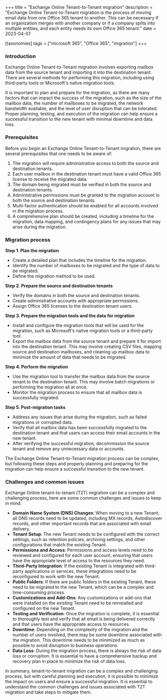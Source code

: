 +++
title = "Exchange Online Tenant-to-Tenant migration"
description = "Exchange Online Tenant-to-Tenant migration is the process of moving email data from one Office 365 tenant to another. This can be necessary if an organization merges with another company or if a company splits into multiple entities, and each entity needs its own Office 365 tenant."
date = 2023-04-07

[taxonomies]
tags = ["microsoft 365", "Office 365", "migration"]
+++

### Introduction

Exchange Online Tenant-to-Tenant migration involves exporting mailbox data from the source tenant and importing it into the destination tenant. There are several methods for performing this migration, including using third-party tools or Microsoft's native migration tools. 

It is important to plan and prepare for the migration, as there are many factors that can impact the success of the migration, such as the size of the mailbox data, the number of mailboxes to be migrated, the network bandwidth available, and the level of user disruption that can be tolerated. Proper planning, testing, and execution of the migration can help ensure a successful transition to the new tenant with minimal downtime and data loss. 

### Prerequisites 

Before you begin an Exchange Online Tenant-to-Tenant migration, there are several prerequisites that one needs to be aware of: 

1. The migration will require administrative access to both the source and destination tenants. 
2. Each user mailbox in the destination tenant must have a valid Office 365 license to receive the migrated data. 
3. The domain being migrated must be verified in both the source and destination tenants. 
4. Administrative permissions must be granted to the migration account in both the source and destination tenants. 
5. Multi-factor authentication should be enabled for all accounts involved in the migration process. 
6. A comprehensive plan should be created, including a timeline for the migration, data mapping, and contingency plans for any issues that may arise during the migration. 

### Migration process 

**Step 1. Plan the migration**

* Create a detailed plan that includes the timeline for the migration. 
* Identify the number of mailboxes to be migrated and the type of data to be migrated. 
* Define the migration method to be used. 

**Step 2. Prepare the source and destination tenants**

* Verify the domains in both the source and destination tenants. 
* Create administrative accounts with appropriate permissions. 
* Assign Office 365 licenses to the destination tenant users. 

**Step 3. Prepare the migration tools and the data for migration**

* Install and configure the migration tools that will be used for the migration, such as Microsoft's native migration tools or a third-party tool. 
* Export the mailbox data from the source tenant and prepare it for import into the destination tenant. This may involve creating CSV files, mapping source and destination mailboxes, and cleaning up mailbox data to minimize the amount of data that needs to be migrated. 

**Step 4. Perform the migration**

* Use the migration tool to transfer the mailbox data from the source tenant to the destination tenant. This may involve batch migrations or performing the migration all at once. 
* Monitor the migration process to ensure that all mailbox data is successfully migrated.  

**Step 5. Post-migration tasks**

* Address any issues that arise during the migration, such as failed migrations or corrupted data. 
* Verify that all mailbox data has been successfully migrated to the destination tenant and that users can access their email accounts in the new tenant. 
* After verifying the successful migration, decommission the source tenant and remove any unnecessary data or accounts. 

The Exchange Online Tenant-to-Tenant migration process can be complex, but following these steps and properly planning and preparing for the migration can help ensure a successful transition to the new tenant. 

### Challenges and common issues 

Exchange Online tenant-to-tenant (T2T) migration can be a complex and challenging process, here are some common challenges and issues to keep in mind: 

* **Domain Name System (DNS) Changes**: When moving to a new Tenant, all DNS records need to be updated, including MX records, Autodiscover records, and other important records that are associated with email delivery. 
* **Tenant Setup**: The new Tenant needs to be configured with the correct settings, such as retention policies, archiving settings, and other configurations that match the existing Tenant. 
* **Permissions and Access**: Permissions and access levels need to be reviewed and configured for each user account, ensuring that users have the appropriate level of access to the resources they need. 
* **Third-Party Integration**: If the existing Tenant is integrated with third-party applications or services, these integrations need to be reconfigured to work with the new Tenant. 
* **Public Folders**: If there are public folders in the existing Tenant, these need to be migrated to the new Tenant, which can be a complex and time-consuming process. 
* **Customizations and Add-Ons**: Any customizations or add-ons that were installed on the existing Tenant need to be reinstalled and configured on the new Tenant. 
* **Testing and Verification**: Once the migration is complete, it is essential to thoroughly test and verify that all email is being delivered correctly and that users have the appropriate access to resources. 
* **Downtime**: Depending on the complexity of the migration and the number of users involved, there may be some downtime associated with the migration. This downtime needs to be minimized as much as possible to avoid disruption to business operations. 
* **Data Loss**: During the migration process, there is always the risk of data loss or corruption. It is essential to have a comprehensive backup and recovery plan in place to minimize the risk of data loss. 

In summary, tenant-to-tenant migration can be a complex and challenging process, but with careful planning and execution, it is possible to minimize the impact on users and ensure a successful migration. It is essential to understand the common challenges and issues associated with T2T migration and take steps to mitigate them. 

